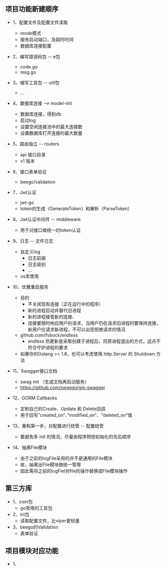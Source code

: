 ## 项目功能新建顺序
  * 1、配置文件及配置文件读取
    * mode模式
    * 服务启动端口，及超时时间
    * 数据库连接配置
  * 2、编写错误码包 -- e包
    * code.go
    * msg.go
  * 3、编写工具包 -- util包
    * ...
  * 4、数据库连接 --> model-init
    * 数据库连接，得到db
    * 启动log
    * 设置空闲连接池中的最大连接数
    * 设置数据库打开连接的最大数量
  * 5、路由独立 -- routers
    * api 接口目录
    * v1  版本
  * 6、接口表单验证
    * beego/validation
  * 7、Jwt认证
    * jwt-go
    * token的生成（GenerateToken）和解析（ParseToken）
  * 8、Jwt认证中间件 -- middleware
    * 用于对接口做统一的token认证
  * 9、日志 -- 文件日志
    * 自定义log
      * 日志前缀
      * 日志级别
      * ...
    * os库使用
  * 10、优雅重启服务
    * 目的
      * 不关闭现有连接（正在运行中的程序）
      * 新的进程启动并替代旧进程
      * 新的进程接管新的连接、
      * 连接要随时响应用户的请求，当用户仍在请求旧进程时要保持连接，新用户应请求新进程，不可以出现拒绝请求的情况
    * github.com/fvbock/endless
      * endless 热更新是采取创建子进程后，将原进程退出的方式，这点不符合守护进程的要求
    * 如果你的Golang >= 1.8，也可以考虑使用 http.Server 的 Shutdown 方法
  * 11、Swagger接口文档
    * swag init （生成文档再启动服务）
    * https://github.com/swaggo/gin-swagger

  * 12、GORM Callbacks
    * 定制自己的Create、Update 和 Delete回调
    * 用于回写”created_on“、”modified_on“、“deleted_on”值

  * 13、重构第一步，对配置进行统管 -- 配置统管
    * 要避免多 init 的情况，尽量由程序把控初始化的先后顺序

  * 14、抽离File模块
    * 由于之前的logFile采用的并不是通用的File模块
    * 故，抽离出File模块做统一管理
    * 因此需将之前的logFiel对file的操作替换成File模块操作

## 第三方库
  * 1、com包
    * go常用的工具包
  * 2、ini包
    * 读取配置文件，比viper更轻量
  * 3、beego的Validation
    * 表单验证

## 项目模块对应功能
  * 1、